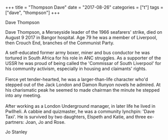 +++
title = "Thompson Dave"
date = "2017-08-26"
categories = ["t"]
tags = ["dave", "thompson"]
+++

Dave Thompson

  
Dave Thompson, a Merseyside leader of the 1966 seafarers' strike, died on August 9 2017 in Bangor hospital. Age 79 he was a member of Liverpool, then Crouch End, branches of the Communist Party.   
  
A self-educated former army boxer, miner and bus conductor he was tortured in South Africa for his role in ANC struggles. As a supporter of the USSR he was proud of being called the 'Commissar of South Liverpool' for his community activism, especially in housing and claimants' rights.   
   
Fierce yet tender-hearted, he was a larger-than-life character who'd stepped out of the Jack London and Damon Runyon novels he admired. At his charismatic peak he seemed to made chairman the minute he stepped into any meeting.    
   
After working as a London Underground manager, in later life he lived in Pwllheli. A cabbie and quizmaster, he was a community lynchpin: 'Dave Taxi'. He is survived by two daughters, Elspeth and Katie, and three ex-partners: Joan, Jo and Rose.

Jo Stanley
